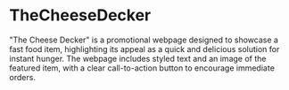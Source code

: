 # TheCheeseDecker
"The Cheese Decker" is a promotional webpage designed to showcase a fast food item, highlighting its appeal as a quick and delicious solution for instant hunger. The webpage includes styled text and an image of the featured item, with a clear call-to-action button to encourage immediate orders.
